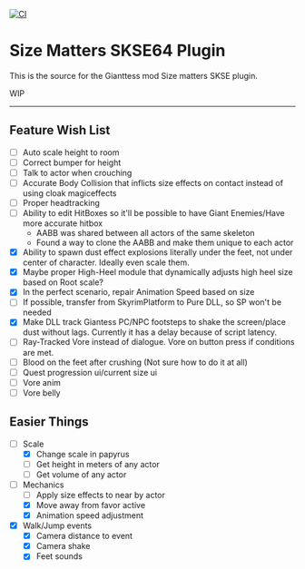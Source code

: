 [![CI](https://github.com/QuantumEntangledAndy/GTS_Plugin/actions/workflows/build.yml/badge.svg)](https://github.com/QuantumEntangledAndy/GTS_Plugin/actions/workflows/build.yml)

# Size Matters SKSE64 Plugin

This is the source for the Gianttess mod Size matters SKSE plugin.

WIP

---

## Feature Wish List

- [ ] Auto scale height to room
- [ ] Correct bumper for height
- [ ] Talk to actor when crouching
- [ ] Accurate Body Collision that inflicts size effects on contact instead of using cloak magiceffects
- [ ] Proper headtracking
- [ ] Ability to edit HitBoxes so it'll be possible to have Giant Enemies/Have more accurate hitbox
  - AABB was shared between all actors of the same skeleton
  - Found a way to clone the AABB and make them unique to each actor
- [X] Ability to spawn dust effect explosions literally under the feet, not under center of character. Ideally even scale them.
- [X] Maybe proper High-Heel module that dynamically adjusts high heel size based on Root scale?
- [x] In the perfect scenario, repair Animation Speed based on size
- [ ] If possible, transfer from SkyrimPlatform to Pure DLL, so SP won't be needed
- [X] Make DLL track Giantess PC/NPC footsteps to shake the screen/place dust without lags. Currently it has a delay because of script latency.
- [ ] Ray-Tracked Vore instead of dialogue. Vore on button press if conditions are met.
- [ ] Blood on the feet after crushing (Not sure how to do it at all)
- [ ] Quest progression ui/current size ui
- [ ] Vore anim
- [ ] Vore belly

## Easier Things
- [ ] Scale
  - [x] Change scale in papyrus
  - [ ] Get height in meters of any actor
  - [ ] Get volume of any actor
- [ ] Mechanics  
  - [ ] Apply size effects to near by actor
  - [x] Move away from favor active
  - [x] Animation speed adjustment
- [X] Walk/Jump events
  - [x] Camera distance to event
  - [X] Camera shake
  - [X] Feet sounds
